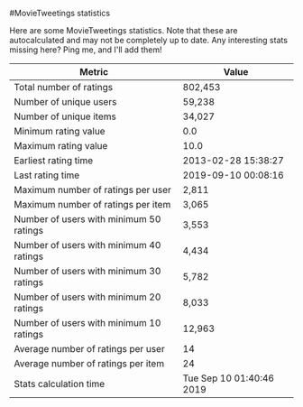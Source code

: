 #MovieTweetings statistics

Here are some MovieTweetings statistics. Note that these are autocalculated and may not be completely up to date. Any interesting stats missing here? Ping me, and I'll add them!

Metric | Value
--- | ---
Total number of ratings                 | 802,453
Number of unique users                  | 59,238
Number of unique items                  | 34,027
Minimum rating value                    | 0.0
Maximum rating value                    | 10.0
Earliest rating time                    | 2013-02-28 15:38:27
Last rating time                        | 2019-09-10 00:08:16
Maximum number of ratings per user      | 2,811
Maximum number of ratings per item      | 3,065
Number of users with minimum 50 ratings | 3,553
Number of users with minimum 40 ratings | 4,434
Number of users with minimum 30 ratings | 5,782
Number of users with minimum 20 ratings | 8,033
Number of users with minimum 10 ratings | 12,963
Average number of ratings per user      | 14
Average number of ratings per item      | 24
Stats calculation time                  | Tue Sep 10 01:40:46 2019

